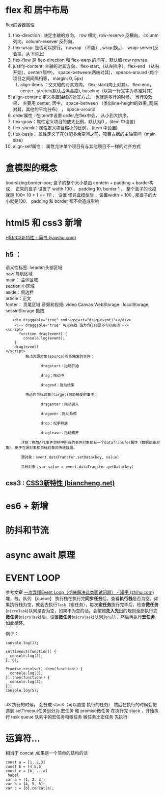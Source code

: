 # flex  和 居中布局
flex的容器属性
1. flex-direction : 决定主轴的方向， row 横向, row-reserve 反横向，
   colunm 列向，colunm-resever  反列向，
2. flex-wrap:  是否可以换行， nowrap （不能）, wrap(换。)， wrap-server(反着换。从下网上)
3. flex-flow 是 flex-direction 和 flex-warp 的间写，默认值 row nowrap.
4. justify-content: 主轴的对其方向， flex-start,（从左排序），flex-end （从右开始），center(居中)， space-between(两端对其)，
   speace-around (每个项目之间间隔相等， margin: 0, 5px) 
	1. align-items ：交叉轴的对其方向， flex-start(向上对其)，
   flex-end， center , stretch(默认占满高度),  baseline（以第一行文字为基准对其）
6. align-content: 定义多跟轴线的对其方式， 也就是多行的时候，
   当行没效果， 主要用 center,  居中， space-between （类似line-height的效果, 两端对其，其他的平均分布） ， space-around
7. order属性 : 在item中设置 order,在flex中会，  从小到大排序，
8. flex-grow：属性定义项目的放大比例，默认为0 ，(item 中设置)
9. flex-shrink：属性定义项目缩小的比例， (item 中设置)
10. flex-basis： 属性定义了在分配多余空间之前，项目占据的主轴空间（main size）
11. align-self属性： 属性允许单个项目有与其他项目不一样的对齐方式


# 盒模型的概念
box-sizing:border-box;
盒子的整个大小是由 contetn + padding + border构成，
正常的盒子 设置了 width 100 ， padding 10, border 1 ， 整个盒子的长度就是 100+ 10 + 1 == 111 ，
设置 怪异盒模型后 ，设置width = 100 , 那盒子的大小就是100， padding 和 border 都不会造成影响


# html5 和 css3 新增
[H5和C3新特性 - 简书 (jianshu.com)](https://www.jianshu.com/p/1d4eb572ff9b)
## h5 ：
语义性标签: 
	header:头部区域  
	nav: 导航区域  
	main： 主体区域  
	section:小区域  
	aside：侧边栏  
	article：正文  
	footer： 页尾区域
 音频和视频: 
  video
Canvas
WebStorage : localStorage, sessinStorage
拖拽 


```
   <div draggable="true" ondragstart="drag(event)"></div>
    <!-- draggable="true" 可以拖拽 值为false是不可以拖动 -->
<script>
      function drag(event) {
        console.log(event);
    }
    drag(event)
</script>
         拖动的源对象(source)可能触发的事件：

                dragstart：拖动开始

                drag：拖动中

                dragend：拖动结束

         拖动的目标对象(target)可能触发的事件：

                dragenter：拖动进入

                dragover：拖动悬停

                drop：松手释放

                dragleave：拖动离开

       注意：拖放API事件句柄中所有的事件对象都有一个dataTransfer属性（数据运输对象），用于在源对象和目标对象间传递数据。

       源对象：event.dataTransfer.setData(key, value)

       目标对象：var value = event.dataTransfer.getData(key)

```
 



## css3 :  [CSS3新特性 (biancheng.net)](http://c.biancheng.net/view/1276.html)


# es6 + 新增

# 防抖和节流



# async await 原理




# EVENT LOOP
参考文章
[一次弄懂Event Loop（彻底解决此类面试问题） - 知乎 (zhihu.com)](https://zhuanlan.zhihu.com/p/55511602)
堆，栈，队列 【queue】
执行栈在执行完**同步任务**后，查看**执行栈**是否为空，如果执行栈为空，就会去执行`Task`（宏任务），每次**宏任务**执行完毕后，检查**微任务**(`microTask`)队列是否为空，如果不为空的话，会按照**先入先**出的规则全部执行完**微任务**(`microTask`)后，设置**微任务**(`microTask`)队列为`null`，然后再执行**宏任务**，如此循环。

例子：
```
console.log(1);

setTimeout(function() {
  console.log(2);
}, 0);

Promise.resolve().then(function() {
  console.log(3);
}).then(function() {
  console.log(4);
});
console.log(5);


```


JS 执行的时候， 会分成 stack（可以直接 执行的任务）
然后在执行的时候会把遇到 setTimeout任务划分为 宏任务 和 promise微任务
在执行完 stack ，开始执行 task queue 队列中的宏任务和微任务
微任务比宏任务 先执行


# 运算符...
相当于 concat ,如果是一个简单的结构的话
```
const a = [1, 2,3]
const b = [4,5,6]
const c = [b, ...a]
 babel
var a = [1, 2, 3];
var b = [4, 5, 6];
var c = [b].concat(a);

```

